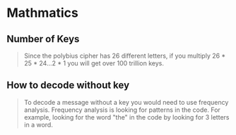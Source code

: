 # Mathmatics
## Number of Keys
> Since the polybius cipher has 26 different letters, if you multiply 26 * 25 * 24...2 * 1 you will get over 100 trillion keys. 
## How to decode without key
> To decode a message without a key you would need to use frequency analysis. Frequency analysis is looking for patterns in the code. For example, looking for the word "the" in the code by looking for 3 letters in a word.
